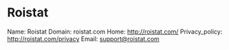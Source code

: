 
# Roistat

Name: Roistat
Domain: roistat.com
Home: http://roistat.com/
Privacy_policy: http://roistat.com/privacy
Email: support@roistat.com
